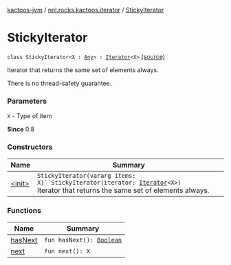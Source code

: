 [kactoos-jvm](../../index.md) / [nnl.rocks.kactoos.iterator](../index.md) / [StickyIterator](.)

# StickyIterator

`class StickyIterator<X : `[`Any`](https://kotlinlang.org/api/latest/jvm/stdlib/kotlin/-any/index.html)`> : `[`Iterator`](https://kotlinlang.org/api/latest/jvm/stdlib/kotlin.collections/-iterator/index.html)`<X>` [(source)](https://github.com/neonailol/kactoos/blob/master/kactoos-jvm/src/main/kotlin/nnl/rocks/kactoos/iterator/StickyIterator.kt#L20)

Iterator that returns the same set of elements always.

There is no thread-safety guarantee.

### Parameters

`X` - Type of item

**Since**
0.8

### Constructors

| Name | Summary |
|---|---|
| [&lt;init&gt;](-init-.md) | `StickyIterator(vararg items: X)``StickyIterator(iterator: `[`Iterator`](https://kotlinlang.org/api/latest/jvm/stdlib/kotlin.collections/-iterator/index.html)`<X>)`<br>Iterator that returns the same set of elements always. |

### Functions

| Name | Summary |
|---|---|
| [hasNext](has-next.md) | `fun hasNext(): `[`Boolean`](https://kotlinlang.org/api/latest/jvm/stdlib/kotlin/-boolean/index.html) |
| [next](next.md) | `fun next(): X` |
